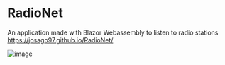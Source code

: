 # RadioNet
An application made with Blazor Webassembly to listen to radio stations
https://josago97.github.io/RadioNet/

![image](https://github.com/josago97/RadioNet/assets/26380095/6213c187-f3a8-4ea7-89f1-56800186372b)

